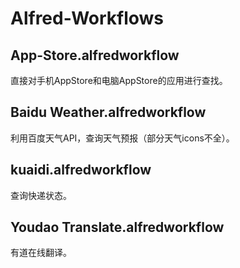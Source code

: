 # Alfred-Workflows
## App-Store.alfredworkflow
直接对手机AppStore和电脑AppStore的应用进行查找。

## Baidu Weather.alfredworkflow
利用百度天气API，查询天气预报（部分天气icons不全）。

## kuaidi.alfredworkflow
查询快递状态。

## Youdao Translate.alfredworkflow
有道在线翻译。
